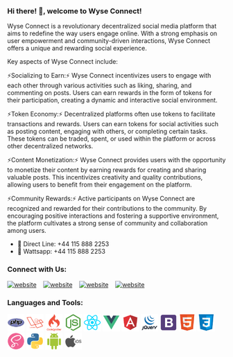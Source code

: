 <!--
**googitwebdev/googitwebdev** is a ✨ _special_ ✨ repository because its `README.md` (this file) appears on your GitHub profile.

Here are some ideas to get you started:

- 🔭 I’m currently working on ...
- 🌱 I’m currently learning ...
- 👯 I’m looking to collaborate on ...
- 🤔 I’m looking for help with ...
- 💬 Ask me about ...
- 📫 How to reach me: ...
- 😄 Pronouns: ...
- ⚡ Fun fact: ...
-->

### Hi there! 👋, welcome to Wyse Connect!

Wyse Connect is a revolutionary decentralized social media platform that aims to redefine the way users engage online. With a strong emphasis on user empowerment and community-driven interactions, Wyse Connect offers a unique and rewarding social experience. 


Key aspects of Wyse Connect include:


⚡Socializing to Earn:⚡ Wyse Connect incentivizes users to engage with each other through various activities such as liking, sharing, and commenting on posts. Users can earn rewards in the form of tokens for their participation, creating a dynamic and interactive social environment.

⚡Token Economy:⚡ Decentralized platforms often use tokens to facilitate transactions and rewards. Users can earn tokens for social activities such as posting content, engaging with others, or completing certain tasks. These tokens can be traded, spent, or used within the platform or across other decentralized networks.

⚡Content Monetization:⚡ Wyse Connect provides users with the opportunity to monetize their content by earning rewards for creating and sharing valuable posts. This incentivizes creativity and quality contributions, allowing users to benefit from their engagement on the platform.

⚡Community Rewards:⚡ Active participants on Wyse Connect are recognized and rewarded for their contributions to the community. By encouraging positive interactions and fostering a supportive environment, the platform cultivates a strong sense of community and collaboration among users.

- 📱 Direct Line: +44 115 888 2253
- 💬 Wattsapp: +44 115 888 2253

### Connect with Us:

[![website](./img/Facebook.svg)](https://www.facebook.com/wyseconnectofficial)
&nbsp;&nbsp;
[![website](./img/Telegram.svg)](https://te.me/wyseconnect)
&nbsp;&nbsp;
[![website](./img/Youtube.svg)](https://www.youtube.com/@wyseconnect)
&nbsp;&nbsp;
[![website](./img/Twitter.svg)](https://x.com/wyseconnect)
&nbsp;&nbsp;

<h3 align="left">Languages and Tools:</h3>

<p align="left">
  
<img src="https://raw.githubusercontent.com/googitwebdev/logo/master/php.png" alt="img" width="40" height="40"/>
<img src="https://raw.githubusercontent.com/googitwebdev/logo/master/laravel.png" alt="img" width="40" height="40"/>
<img src="https://raw.githubusercontent.com/googitwebdev/logo/master/codeigniter.png" alt="img" width="40" height="40"/>
<img src="https://raw.githubusercontent.com/googitwebdev/logo/master/javascript.png" alt="img" width="40" height="40"/>
<img src="https://raw.githubusercontent.com/googitwebdev/logo/master/react_js.png" alt="img" width="40" height="40"/>
<img src="https://raw.githubusercontent.com/googitwebdev/logo/master/vue_js.png" alt="img" width="40" height="40"/>
<img src="https://raw.githubusercontent.com/googitwebdev/logo/master/angular_js.png" alt="img" width="40" height="40"/>
<img src="https://raw.githubusercontent.com/googitwebdev/logo/master/jquery.png" alt="img" width="40" height="40"/>
<img src="https://raw.githubusercontent.com/googitwebdev/logo/master/bootstrap.png" alt="img" width="40" height="40"/>
<img src="https://raw.githubusercontent.com/googitwebdev/logo/master/html5.png" alt="img" width="40" height="40"/>
<img src="https://raw.githubusercontent.com/googitwebdev/logo/master/css3.png" alt="img" width="40" height="40"/>
<img src="https://raw.githubusercontent.com/googitwebdev/logo/master/sass.png" alt="img" width="40" height="40"/>
<img src="https://raw.githubusercontent.com/googitwebdev/logo/master/python.png" alt="img" width="40" height="40"/>
<img src="https://raw.githubusercontent.com/googitwebdev/logo/master/android.png" alt="img" width="40" height="40"/>
<img src="https://raw.githubusercontent.com/googitwebdev/logo/master/ios.png"  alt="img" width="40" height="40"/>

</p>
